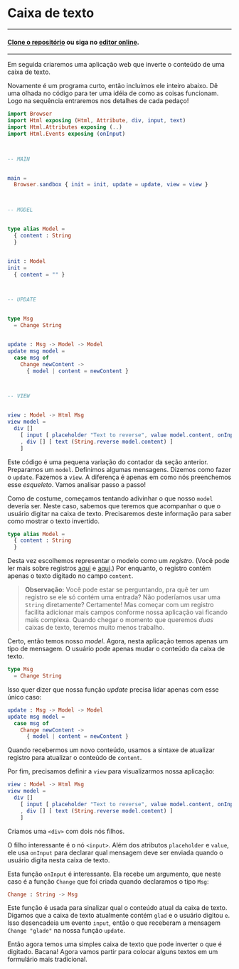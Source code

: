 <!--
# Text Fields
-->
# Caixa de texto

<!--

---
#### [Clone the code](https://github.com/evancz/elm-architecture-tutorial/) or follow along in the [online editor](https://ellie-app.com/37gW7sj9wPVa1).
---
-->
---
#### [Clone o repositório](https://github.com/evancz/elm-architecture-tutorial/) ou siga no [editor online](https://ellie-app.com/37gW7sj9wPVa1).
---

<!--
We are about to create a simple app that reverses the contents of a text field.
-->
Em seguida criaremos uma aplicação web que inverte o conteúdo de uma caixa de texto.

<!--
Again this is a pretty short program, so I have included the whole thing here. Skim through to get an idea of how everything fits together. Right after that we will get into the details!
-->
Novamente é um programa curto, então incluímos ele inteiro abaixo. Dê uma olhada no código para ter uma idéia de como as coisas funcionam. Logo na sequência entraremos nos detalhes de cada pedaço!




```elm
import Browser
import Html exposing (Html, Attribute, div, input, text)
import Html.Attributes exposing (..)
import Html.Events exposing (onInput)



-- MAIN


main =
  Browser.sandbox { init = init, update = update, view = view }



-- MODEL


type alias Model =
  { content : String
  }


init : Model
init =
  { content = "" }



-- UPDATE


type Msg
  = Change String


update : Msg -> Model -> Model
update msg model =
  case msg of
    Change newContent ->
      { model | content = newContent }



-- VIEW


view : Model -> Html Msg
view model =
  div []
    [ input [ placeholder "Text to reverse", value model.content, onInput Change ] []
    , div [] [ text (String.reverse model.content) ]
    ]
```

<!--
This code is a slight variant of the counter from the previous section. You set up a model. You define some messages. You say how to `update`. You make your `view`. The difference is just in how we filled this skeleton in. Let's walk through that!
-->
Este código é uma pequena variação do contador da seção anterior. Preparamos um `model`. Definimos algumas mensagens. Dizemos como fazer o `update`. Fazemos a `view`. A diferença é apenas em como nós preenchemos esse _esqueleto_. Vamos analisar passo a passo!

<!--
As always, you start by guessing at what your `Model` should be. In our case, we know we are going to have to keep track of whatever the user has typed into the text field. We need that information so we know how to render the reversed text.
-->
Como de costume, começamos tentando adivinhar o que nosso `model` deveria ser. Neste caso, sabemos que teremos que acompanhar o que o usuário digitar na caixa de texto. Precisaremos deste informação para saber como mostrar o texto invertido.


```elm
type alias Model =
  { content : String
  }
```

<!--
This time I chose to represent the model as a record. (You can read more about records [here](https://guide.elm-lang.org/core_language.html#records) and [here](https://elm-lang.org/docs/records).) For now, the record stores the user input in the `content` field.
-->
Desta vez escolhemos representar o modelo como um _registro_. (Você pode ler mais sobre registros [aqui](https://guia.elm-lang.pt/core_language.html#records) e [aqui](https://elm-lang.org/docs/records).) Por enquanto, o registro contém apenas o texto digitado no campo `content`.

<!--
> **Note:** You may be wondering, why bother having a record if it only holds one entry? Couldn't you just use the string directly? Sure! But starting with a record makes it easy to add more fields as our app gets more complicated. When the time comes where we want *two* text inputs, we will have to do much less fiddling around.
-->
> **Observação:** Você pode estar se perguntando, pra quê ter um registro se ele só contém uma entrada? Não poderíamos usar uma `String` diretamente? Certamente! Mas começar com um registro facilita adicionar mais campos conforme nossa aplicação vai ficando mais complexa. Quando chegar o momento que queremos *duas* caixas de texto, teremos muito menos trabalho.

<!--
Okay, so we have our model. Now in this app there is only one kind of message really. The user can change the contents of the text field.
-->
Certo, então temos nosso _model_. Agora, nesta aplicação temos apenas um tipo de mensagem. O usuário pode apenas mudar o conteúdo da caixa de texto.


```elm
type Msg
  = Change String
```

<!--
This means our update function just has to handle this one case:
-->
Isso quer dizer que nossa função _update_ precisa lidar apenas com esse único caso:


```elm
update : Msg -> Model -> Model
update msg model =
  case msg of
    Change newContent ->
      { model | content = newContent }
```

<!--
When we receive new content, we use the record update syntax to update the contents of `content`.
-->
Quando recebermos um novo conteúdo, usamos a sintaxe de atualizar registro para atualizar o conteúdo de `content`.

<!--
Finally we need to say how to view our application:
-->
Por fim, precisamos definir a `view` para visualizarmos nossa aplicação:


```elm
view : Model -> Html Msg
view model =
  div []
    [ input [ placeholder "Text to reverse", value model.content, onInput Change ] []
    , div [] [ text (String.reverse model.content) ]
    ]
```

<!--
We create a `<div>` with two children.
-->
Criamos uma `<div>` com dois nós filhos.

<!--
The interesting child is the `<input>` node. In addition to the `placeholder` and `value` attributes, it uses `onInput` to declare what messages should be sent when the user types into this input.
-->
O filho interessante é o nó `<input>`. Além dos atributos `placeholder` e `value`, ele usa `onInput` para declarar qual mensagem deve ser enviada quando o usuário digita nesta caixa de texto.

<!--
This `onInput` function is kind of interesting. It takes one argument, in this case the `Change` function which was created when we declared the `Msg` type:
-->
Esta função `onInput` é interessante. Ela recebe um argumento, que neste caso é a função `Change` que foi criada quando declaramos o tipo `Msg`:


```elm
Change : String -> Msg
```

<!--
This function is used to tag whatever is currently in the text field. So let's say the text field currently holds `glad` and the user types `e`. This triggers an `input` event, so we will get the message `Change "glade"` in our `update` function.
-->
Este função é usada para sinalizar qual o conteúdo atual da caixa de texto. Digamos que a caixa de texto atualmente contém `glad` e o usuário digitou `e`. Isso desencadeia um evento `input`, então o que receberam a mensagem `Change "glade"` na nossa função `update`.

<!--
So now we have a simple text field that can reverse user input. Neat! Now on to putting a bunch of text fields together into a more traditional form.
-->
Então agora temos uma simples caixa de texto que pode inverter o que é digitado. Bacana! Agora vamos partir para colocar alguns textos em um formulário mais tradicional.

